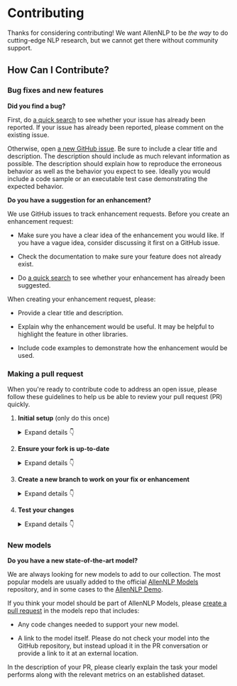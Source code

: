 # Contributing

Thanks for considering contributing!  We want AllenNLP to be *the way* to do cutting-edge NLP research, but we cannot
get there without community support.

## How Can I Contribute?

### Bug fixes and new features

**Did you find a bug?**

First, do [a quick search](https://github.com/allenai/allennlp/issues) to see whether your issue has already been reported.
If your issue has already been reported, please comment on the existing issue.

Otherwise, open [a new GitHub issue](https://github.com/allenai/allennlp/issues).  Be sure to include a clear title
and description.  The description should include as much relevant information as possible.  The description should
explain how to reproduce the erroneous behavior as well as the behavior you expect to see.  Ideally you would include a
code sample or an executable test case demonstrating the expected behavior.

**Do you have a suggestion for an enhancement?**

We use GitHub issues to track enhancement requests.  Before you create an enhancement request:

* Make sure you have a clear idea of the enhancement you would like.  If you have a vague idea, consider discussing
it first on a GitHub issue.

* Check the documentation to make sure your feature does not already exist.

* Do [a quick search](https://github.com/allenai/allennlp/issues) to see whether your enhancement has already been suggested.

When creating your enhancement request, please:

* Provide a clear title and description.

* Explain why the enhancement would be useful.  It may be helpful to highlight the feature in other libraries.

* Include code examples to demonstrate how the enhancement would be used.

### Making a pull request

When you're ready to contribute code to address an open issue, please follow these guidelines to help us be able to review your pull request (PR) quickly.

1. **Initial setup** (only do this once)

    <details><summary>Expand details 👇</summary><br/>

    If you haven't already done so, please [fork](https://help.github.com/en/enterprise/2.13/user/articles/fork-a-repo) this repository on GitHub.
    
    Then clone your fork locally with
    
        git clone https://github.com/USERNAME/allennlp.git
    
    or 
    
        git clone git@github.com:USERNAME/allennlp.git
    
    At this point the local clone of your fork only knows that it came from *your* repo, github.com/USERNAME/allennlp.git, but doesn't know anything the *main* repo, [https://github.com/allenai/allennlp.git](https://github.com/allenai/allennlp). You can see this by running
    
        git remote -v
    
    which will output something like this:
    
        origin https://github.com/USERNAME/allennlp.git (fetch)
        origin https://github.com/USERNAME/allennlp.git (push)
    
    This means that your local clone can only track changes from your fork, but not from the main repo, and so you won't be able to keep your fork up-to-date with the main repo over time. Therefor you'll need to add another "remote" to your clone that points to [https://github.com/allenai/allennlp.git](https://github.com/allenai/allennlp). To do this, run the following:
    
        git remote add upstream https://github.com/allenai/allennlp.git
    
    Now if you do `git remote -v` again, you'll see
    
        origin https://github.com/USERNAME/allennlp.git (fetch)
        origin https://github.com/USERNAME/allennlp.git (push)
        upstream https://github.com/allenai/allennlp.git (fetch)
        upstream https://github.com/allenai/allennlp.git (push)

    Finally, you'll need to create a Python 3 virtual environment suitable for working on AllenNLP. There a number of tools out there that making working with virtual environments easier, but the most direct way is with the [`venv` module](https://docs.python.org/3.7/library/venv.html) in the standard library.

    Once your virtual environment is activated, you can install your local clone in "editable mode" with

        pip install -e . 
        pip install -r dev-requirements.txt

    The "editable mode" comes from the `-e` argument to `pip`, and essential just creates a symbolic link from the site-packages directory of your virtual environment to the source code in your local clone. That way any changes you make will be immediately reflected in your virtual environment.

    </details>

2. **Ensure your fork is up-to-date**

    <details><summary>Expand details 👇</summary><br/>

    Once you've added an "upstream" remote pointing to [https://github.com/allenai/allennlp.git](https://github.com/allenai/allennlp), keeping your fork up-to-date is easy:
    
        git checkout main  # if not already on main
        git pull --rebase upstream main
        git push

    </details>

3. **Create a new branch to work on your fix or enhancement**

    <details><summary>Expand details 👇</summary><br/>

    Commiting directly to the main branch of your fork is not recommended. It will be easier to keep your fork clean if you work on a seperate branch for each contribution you intend to make.
    
    You can create a new branch with
    
        # replace BRANCH with whatever name you want to give it
        git checkout -b BRANCH
        git push -u origin BRANCH

    </details>

4. **Test your changes**

    <details><summary>Expand details 👇</summary><br/>

    Our continuous integration (CI) testing runs [a number of checks](https://github.com/allenai/allennlp/actions?query=workflow%3APR) for each pull request on [GitHub Actions](https://github.com/features/actions). You can run most of these tests locally, which is something you should do *before* opening a PR to help speed up the review process and make it easier for us.
    
    First, you should run [`black`](https://github.com/psf/black) to make sure you code is formatted consistently. Many IDEs support code formatters as plugins, so you may be able to setup black to run automatically everytime you save. [`black.vim`](https://github.com/psf/black/tree/master/plugin) will give you this functionality in Vim, for example. But `black` is also easy to run directly from the command line. Just run this from the root of your clone:
    
        black .

    Our CI also uses [`flake8`](https://github.com/allenai/allennlp/tree/main/tests) to lint the code base and [`mypy`](http://mypy-lang.org/) for type-checking. You should run both of these next with

        make lint

    and

        make typecheck

    We also strive to maintain high test coverage, so most contributions should include additions to [the unit tests](https://github.com/allenai/allennlp/tree/main/tests). These tests are run with [`pytest`](https://docs.pytest.org/en/latest/), which you can use to locally run any test modules that you've added or changed.

    For example, if you've fixed a bug in `allennlp/nn/util.py`, you can run the tests specific to that module with
    
        pytest -v tests/nn/util_test.py
    
    Our CI will automatically check that test coverage stays above a certain threshold (around 90%). To check the coverage locally in this example, you could run
    
        pytest -v --cov allennlp.nn.util tests/nn/util_test.py

     If your contribution involves changes to any docstrings, you should make sure the API documentation can build without errors. For that, just run

        make build-docs

    If the build fails, it's most likely due to small formatting issues. If the error message isn't clear, feel free to comment on this in your pull request.

    You can also serve and view the docs locally with
    
        make serve-docs

    And finally, please update the [CHANGELOG](https://github.com/allenai/allennlp/blob/main/CHANGELOG.md) with notes on your contribution in the "Unreleased" section at the top.

    After all of the above checks have passed, you can now open [a new GitHub pull request](https://github.com/allenai/allennlp/pulls).
    Make sure you have a clear description of the problem and the solution, and include a link to relevant issues.

    We look forward to reviewing your PR!

    </details>

### New models

**Do you have a new state-of-the-art model?**

We are always looking for new models to add to our collection. The most popular models are usually added to the official [AllenNLP Models](https://github.com/allenai/allennlp-models) repository, and in some cases to the [AllenNLP Demo](https://demo.allennlp.org/).

If you think your model should be part of AllenNLP Models, please [create a pull request](https://github.com/allenai/allennlp-models/pulls) in the models repo that includes:

* Any code changes needed to support your new model.

* A link to the model itself.  Please do not check your model into the GitHub repository, but instead upload it in the
PR conversation or provide a link to it at an external location.

In the description of your PR, please clearly explain the task your model performs along with the relevant metrics on an established dataset.
